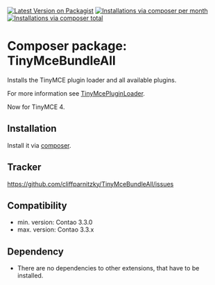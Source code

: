 [![Latest Version on Packagist](http://img.shields.io/packagist/v/cliffparnitzky/tiny-mce-bundle-all.svg?style=flat)](https://packagist.org/packages/cliffparnitzky/tiny-mce-bundle-all)
[![Installations via composer per month](http://img.shields.io/packagist/dm/cliffparnitzky/tiny-mce-bundle-all.svg?style=flat)](https://packagist.org/packages/cliffparnitzky/tiny-mce-bundle-all)
[![Installations via composer total](http://img.shields.io/packagist/dt/cliffparnitzky/tiny-mce-bundle-all.svg?style=flat)](https://packagist.org/packages/cliffparnitzky/tiny-mce-bundle-all)

Composer package: TinyMceBundleAll
==================================

Installs the TinyMCE plugin loader and all available plugins.

For more information see [TinyMcePluginLoader](https://github.com/cliffparnitzky/TinyMcePluginLoader).

Now for TinyMCE 4.


Installation
------------

Install it via [composer](https://packagist.org/packages/cliffparnitzky/tiny-mce-bundle-all).


Tracker
-------

https://github.com/cliffparnitzky/TinyMceBundleAll/issues


Compatibility
-------------

- min. version: Contao 3.3.0
- max. version: Contao 3.3.x


Dependency
----------

- There are no dependencies to other extensions, that have to be installed.
